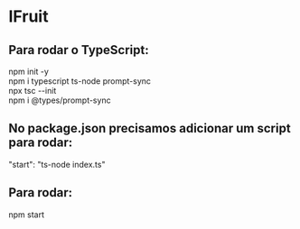 # IFruit

<h2>Para rodar o TypeScript:</h2>

npm init -y<br>
npm i typescript ts-node prompt-sync<br>
npx tsc --init<br>
npm i @types/prompt-sync<br>

<h2>No package.json precisamos adicionar um script para rodar:</h2>

"start": "ts-node index.ts"<br>

<h2>Para rodar:</h2>

npm start<br>
